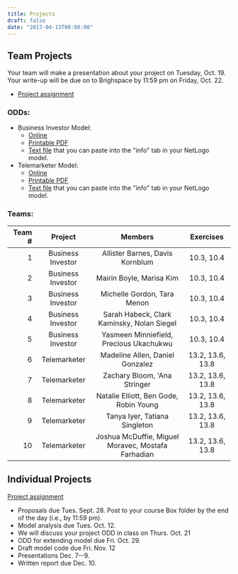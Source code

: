 ```yaml
---
title: Projects
draft: false
date: "2017-04-13T00:00:00"
---
```


## Team Projects

Your team will make a presentation about your project on Tuesday, Oct. 19. 
Your write-up will be due on to Brighspace by 11:59 pm on Friday, Oct. 22.

* [Project assignment](/assignment/TeamProjectAssignment.pdf)

### ODDs:

* Business Investor Model:
  * [Online](/projects/business_investor_odd)
  * [Printable PDF](/files/odd/business_investor_odd.pdf)
  * [Text file](/files/odd/business_investor_odd.md) that you can paste into 
    the "info" tab in your NetLogo model.
* Telemarketer Model:
  * [Online](/projects/telemarketer_odd)
  * [Printable PDF](/files/odd/telemarketer_odd.pdf)
  * [Text file](/files/odd/telemarketer_odd.md) that you can paste into the 
    "info" tab in your NetLogo model.

### Teams:

| Team # |       Project      |                     Members                 |      Exercises     |
|-------:|:------------------:|:-------------------------------------------:|:------------------:|
|   1    |  Business Investor |   Allister Barnes, Davis Kornblum           |   10.3, 10.4       |
|   2    |  Business Investor |   Mairin Boyle, Marisa Kim                  |   10.3, 10.4       |
|   3    |  Business Investor |   Michelle Gordon, Tara Menon               |   10.3, 10.4       |
|   4    |  Business Investor | Sarah Habeck, Clark Kaminsky, Nolan Siegel  |   10.3, 10.4       |
|   5    |  Business Investor |   Yasmeen Minniefield, Precious Ukachukwu   |   10.3, 10.4       |
|   6    |  Telemarketer      |   Madeline Allen, Daniel Gonzalez           |   13.2, 13.6, 13.8 |
|   7    |  Telemarketer      |   Zachary Bloom, 'Ana Stringer              |   13.2, 13.6, 13.8 |
|   8    |  Telemarketer      |   Natalie Elliott, Ben Gode, Robin Young    |   13.2, 13.6, 13.8 |
|   9    |  Telemarketer      |   Tanya Iyer, Tatiana Singleton             |   13.2, 13.6, 13.8 |
|  10    |  Telemarketer      | Joshua McDuffie, Miguel Moravec, Mostafa Farhadian  | 13.2, 13.6, 13.8 |

## Individual Projects

[Project assignment](/assignment/ResearchProjectAssignment.pdf)

* Proposals due Tues. Sept. 28. Post to your course Box folder by the end of 
  the day (i.e., by 11:59 pm).
* Model analysis due Tues. Oct. 12.
* We will discuss your project ODD in class on Thurs. Oct. 21
* ODD for extending model due Fri. Oct. 29.
* Draft model code due Fri. Nov. 12
* Presentations Dec. 7--9.
* Written report due Dec. 10.
